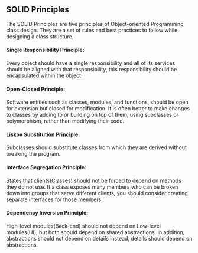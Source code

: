 ## SOLID Principles

The SOLID Principles are five principles of Object-oriented Programming class design. They are a set of rules and best practices to follow while designing a class structure.

#### Single Responsibility Principle:

Every object should have a single responsibility and all of its services should be aligned with that responsibility, this responsibility should be encapsulated within the object.

#### Open-Closed Principle:

Software entities such as classes, modules, and functions, should be open for extension but closed for modification. It is often better to make changes to classes by adding to or building on top of them, using subclasses or polymorphism, rather than modifying their code.

#### Liskov Substitution Principle:

Subclasses should substitute classes from which they are derived without breaking the program.

#### Interface Segregation Principle:

States that clients(Classes) should not be forced to depend on methods they do not use. If a class exposes many members who can be broken down into groups that serve different clients, you should consider creating separate interfaces for those members.

#### Dependency Inversion Principle:

High-level modules(Back-end) should not depend on Low-level modules(UI), but both should depend on shared abstractions. In addition, abstractions should not depend on details instead, details should depend on abstractions.